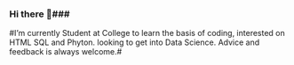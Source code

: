 ### Hi there 👋###


#I’m currently Student at College to learn the basis of coding, 
interested on HTML SQL and Phyton. looking to get into Data Science.
Advice and feedback is always welcome.#
